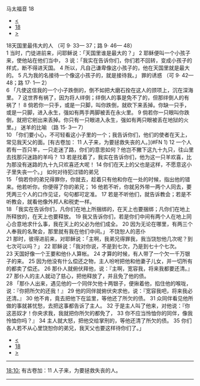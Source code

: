 ﻿





 马太福音 18




* [<](bible/MAT17.md)
* [18](bible/MAT.md)
* [>](bible/MAT19.md)



 
18天国里最伟大的人 （可 9· 33— 37；路 9· 46—
48）  
1 当时，门徒进前来，问耶稣说：「天国里谁是最大的？」 
2 耶稣便叫一个小孩子来，使他站在他们当中， 
3 说：「我实在告诉你们，你们若不回转，变成小孩子的样式，断不得进天国。 
4 所以，凡自己谦卑像这小孩子的，他在天国里就是最大的。 
5 凡为我的名接待一个像这小孩子的，就是接待我。」 罪的诱惑 （可 9· 42— 48；路 17· 1— 2）  
6 「凡使这信我的一个小子跌倒的，倒不如把大磨石拴在这人的颈项上，沉在深海里。 
7 这世界有祸了，因为将人绊倒；绊倒人的事是免不了的，但那绊倒人的有祸了！ 
8 倘若你一只手，或是一只脚，叫你跌倒，就砍下来丢掉。你缺一只手，或是一只脚，进入永生，强如有两手两脚被丢在永火里。 
9 倘若你一只眼叫你跌倒，就把它剜出来丢掉。你只有一只眼进入永生，强如有两只眼被丢在地狱的火里。」 迷羊的比喻 （路 15· 3— 7）  
10 「你们要小心，不可轻看这小子里的一个；我告诉你们，他们的使者在天上，常见我天父的面。[有古卷加： 11 人子来，为要拯救失丧的人。](#FN 1) 
12 一个人若有一百只羊，一只走迷了路，你们的意思如何？他岂不撇下这九十九只，往山里去找那只迷路的羊吗？ 
13 若是找着了，我实在告诉你们，他为这一只羊欢喜，比为那没有迷路的九十九只欢喜还大呢！ 
14 你们在天上的父也是这样，不愿意这小子里失丧一个。」 如何对待犯过错的弟兄  
15 「倘若你的弟兄得罪你，你就去，趁着只有他和你在一处的时候，指出他的错来。他若听你，你便得了你的弟兄； 
16 他若不听，你就另外带一两个人同去，要凭两三个人的口作见证，句句都可定准。 
17 若是不听他们，就告诉教会；若是不听教会，就看他像外邦人和税吏一样。  
18 「我实在告诉你们，凡你们在地上所捆绑的，在天上也要捆绑；凡你们在地上所释放的，在天上也要释放。 
19 我又告诉你们，若是你们中间有两个人在地上同心合意地求什么事，我在天上的父必为他们成全。 
20 因为无论在哪里，有两三个人奉我的名聚会，那里就有我在他们中间。」 不饶恕人的恶仆  
21 那时，彼得进前来，对耶稣说：「主啊，我弟兄得罪我，我当饶恕他几次呢？到七次可以吗？」 
22 耶稣说：「我对你说，不是到七次，乃是到七十个七次。 
23 天国好像一个王要和他仆人算帐。 
24 才算的时候，有人带了一个欠一千万银子的来。 
25 因为他没有什么偿还之物，主人吩咐把他和他妻子儿女，并一切所有的都卖了偿还。 
26 那仆人就俯伏拜他，说：『主啊，宽容我，将来我都要还清。』 
27 那仆人的主人就动了慈心，把他释放了，并且免了他的债。  
28 「那仆人出来，遇见他的一个同伴欠他十两银子，便揪着他，掐住他的喉咙，说：『你把所欠的还我！』 
29 他的同伴就俯伏央求他，说：『宽容我吧，将来我必还清。』 
30 他不肯，竟去把他下在监里，等他还了所欠的债。 
31 众同伴看见他所做的事就甚忧愁，去把这事都告诉了主人。 
32 于是主人叫了他来，对他说：『你这恶奴才！你央求我，我就把你所欠的都免了， 
33 你不应当怜恤你的同伴，像我怜恤你吗？』 
34 主人就大怒，把他交给掌刑的，等他还清了所欠的债。 
35 你们各人若不从心里饶恕你的弟兄，我天父也要这样待你们了。」 
* [<](bible/MAT17.md)
* [18](bible/MAT.md)
* [>](bible/MAT19.md)





---


[18:10:](#V10)
有古卷加：11 人子来，为要拯救失丧的人。




---









